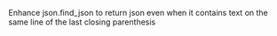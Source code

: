 Enhance json.find_json to return json even when it contains text on the same line of the last closing parenthesis
